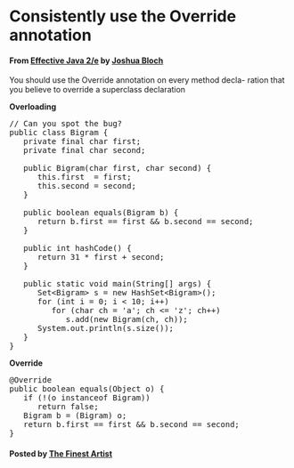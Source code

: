 # Consistently use the Override annotation

#### From <u>[Effective Java 2/e](https://books.google.co.kr/books/about/Effective_Java.html?id=ka2VUBqHiWkC&hl=en)</u> by <u>[Joshua Bloch](https://en.wikipedia.org/wiki/Joshua_Bloch)</u>

You should use the Override annotation on every method decla- ration that you believe to override a superclass declaration

**Overloading**
<pre class="prettyprint">
// Can you spot the bug?
public class Bigram {
   private final char first;
   private final char second;

   public Bigram(char first, char second) {
      this.first  = first;
      this.second = second;
   }

   public boolean equals(Bigram b) {
      return b.first == first && b.second == second;
   }

   public int hashCode() {
      return 31 * first + second;
   }

   public static void main(String[] args) {
      Set&lt;Bigram&gt; s = new HashSet&lt;Bigram&gt;();
      for (int i = 0; i &lt; 10; i++)
         for (char ch = 'a'; ch &lt;= 'z'; ch++)
            s.add(new Bigram(ch, ch));
      System.out.println(s.size());
   }
}
</pre>

**Override**
<pre class="prettyprint">
@Override
public boolean equals(Object o) {
   if (!(o instanceof Bigram))
      return false;
   Bigram b = (Bigram) o;
   return b.first == first && b.second == second;
}
</pre>

#### Posted by <u>[The Finest Artist](http://thefinestartist.com)
